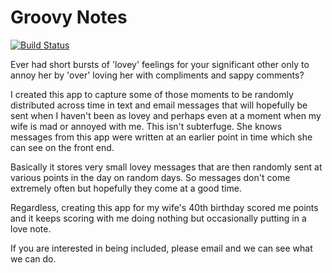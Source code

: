 Groovy Notes
============

[![Build Status](https://travis-ci.org/twcrone/groovy-notes.svg?branch=master)](https://travis-ci.org/twcrone/groovy-notes)

Ever had short bursts of 'lovey' feelings for your significant other only to
annoy her by 'over' loving her with compliments and sappy comments?

I created this app to capture some of those moments to be randomly distributed
across time in text and email messages that will hopefully be sent when I
haven't been as lovey and perhaps even at a moment when my wife is mad or
annoyed with me.  This isn't subterfuge.  She knows messages from this app
were written at an earlier point in time which she can see on the front end.

Basically it stores very small lovey messages that are then randomly sent at
various points in the day on random days.  So messages don't come extremely
often but hopefully they come at a good time.

Regardless, creating this app for my wife's 40th birthday scored me points and
it keeps scoring with me doing nothing but occasionally putting in a love note.

If you are interested in being included, please email and we can see what we
can do.
